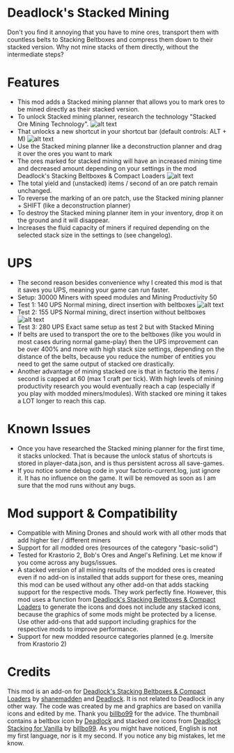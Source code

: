# Deadlock's Stacked Mining
Don't you find it annoying that you have to mine ores, transport them with countless belts to Stacking Beltboxes and compress them down to their stacked version. Why not mine stacks of them directly, without the intermediate steps?

# Features
*   This mod adds a Stacked mining planner that allows you to mark ores to be mined directly as their stacked version.
*   To unlock Stacked mining planner, research the technology "Stacked Ore Mining Technology".
![alt text](https://i.imgur.com/eO5YPr5.jpg "Stacked Ore Mining Technology")
*   That unlocks a new shortcut in your shortcut bar (default controls: ALT + M) 
![alt text](https://i.imgur.com/B5571GF.jpg "Stacked Mining Shortcut")
*   Use the Stacked mining planner like a deconstruction planner and drag it over the ores you want to mark 
*   The ores marked for stacked mining will have an increased mining time and decreased amount depending on your settings in the mod Deadlock's Stacking Beltboxes & Compact Loaders
![alt text](https://i.imgur.com/gy2D8WZ.jpg "Stacked Ore")
*   The total yield and (unstacked) items / second of an ore patch remain unchanged.
*   To reverse the marking of an ore patch, use the Stacked mining planner + SHIFT (like a deconstruction planner)
*   To destroy the Stacked mining planner item in your inventory, drop it on the ground and it will disappear.
*   Increases the fluid capacity of miners if required depending on the selected stack size in the settings to (see changelog).

# UPS
*   The second reason besides convenience why I created this mod is that it saves you UPS, meaning your game can run faster.
*   Setup: 30000 Miners with speed modules and Mining Productivity 50
*   Test 1: 140 UPS   Normal mining, direct insertion with beltboxes
![alt text](https://i.imgur.com/jXL3SoF.jpg "Normal mining, direct insertion with beltboxes")
*   Test 2: 155 UPS   Normal mining, direct insertion without beltboxes
![alt text](https://i.imgur.com/jJEcrsU.jpg "Normal mining, direct insertion with beltboxes")
*   Test 3: 280 UPS   Exact same setup as test 2 but with Stacked Mining
*   If belts are used to transport the ore to the beltboxes (like you would in most cases during normal game-play) then the UPS improvement can be over 400% and more with high stack size settings, depending on the distance of the belts, because you reduce the number of entities you need to get the same output of stacked ore drastically.
*   Another advantage of mining stacked ore is that in factorio the items / second is capped at 60 (max 1 craft per tick). With high levels of mining productivity research you would eventually reach a cap (especially if you play with modded miners/modules). With stacked ore mining it takes a LOT longer to reach this cap.

# Known Issues
*   Once you have researched the Stacked mining planner for the first time, it stacks unlocked. That is because the unlock status of shortcuts is stored in player-data.json, and is thus persistent across all save-games.
*   If you notice some debug code in your factorio-current.log, just ignore it. It has no influence on the game. It will be removed as soon as I am sure that the mod runs without any bugs.
# Mod support & Compatibility
*   Compatible with Mining Drones and should work with all other mods that add higher tier / different miners 
*   Support for all modded ores (resources of the category "basic-solid")
*   Tested for Krastorio 2, Bob's Ores and Angel's Refining. Let me know if you come across any bugs/issues.
*   A stacked version of all mining results of the modded ores is created even if no add-on is installed that adds support for these ores, meaning this mod can be used without any other add-on that adds stacking support for the respective mods.
They work perfectly fine. However, this mod uses a function from [Deadlock's Stacking Beltboxes & Compact Loaders](https://mods.factorio.com/mod/deadlock-beltboxes-loaders) to generate the icons and does not include any stacked icons, because the graphics of some mods might be protected by a license. Use other add-ons that add support including graphics for the respective mods to improve performance.
*   Support for new modded resource categories planned (e.g. Imersite from Krastorio 2)

# Credits
This mod is an add-on for [Deadlock's Stacking Beltboxes & Compact Loaders](https://mods.factorio.com/mod/deadlock-beltboxes-loaders) by [shanemadden](https://mods.factorio.com/user/shanemadden) and [Deadlock](https://mods.factorio.com/user/deadlock989). It is not related to Deadlock in any other way.
The code was created by me and graphics are based on vanilla icons and edited by me.
Thank you [billbo99](https://mods.factorio.com/user/billbo99) for the advice.
The thumbnail contains a beltbox icon by [Deadlock](https://mods.factorio.com/user/deadlock989) and stacked ore icons from [Deadlock Stacking for Vanilla](https://mods.factorio.com/mod/deadlock-beltboxes-loaders) by [billbo99](https://mods.factorio.com/user/billbo99).
As you might have noticed, English is not my first language, nor is it my second. If you notice any big mistakes, let me know. 
